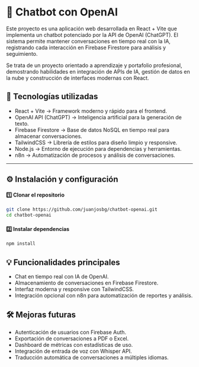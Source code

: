# 🤖 Chatbot con OpenAI
Este proyecto es una aplicación web desarrollada en React + Vite que implementa un chatbot potenciado por la API de OpenAI (ChatGPT).
El sistema permite mantener conversaciones en tiempo real con la IA, registrando cada interacción en Firebase Firestore para análisis y seguimiento.

Se trata de un proyecto orientado a aprendizaje y portafolio profesional, demostrando habilidades en integración de APIs de IA, gestión de datos en la nube y construcción de interfaces modernas con React.


## 🚀 Tecnologías utilizadas
- React + Vite → Framework moderno y rápido para el frontend.
- OpenAI API (ChatGPT) → Inteligencia artificial para la generación de texto.
- Firebase Firestore → Base de datos NoSQL en tiempo real para almacenar conversaciones.
- TailwindCSS → Librería de estilos para diseño limpio y responsive.
- Node.js → Entorno de ejecución para dependencias y herramientas.
- n8n → Automatización de procesos y análisis de conversaciones.

------
 
## ⚙️ Instalación y configuración
#### 1️⃣ Clonar el repositorio
```bash
git clone https://github.com/juanjosbg/chatbot-openai.git
cd chatbot-openai
```
#### 2️⃣ Instalar dependencias
```bash
npm install
```
## 💡 Funcionalidades principales
- Chat en tiempo real con IA de OpenAI.
- Almacenamiento de conversaciones en Firebase Firestore.
- Interfaz moderna y responsive con TailwindCSS.
- Integración opcional con n8n para automatización de reportes y análisis.

## 🛠️ Mejoras futuras
- Autenticación de usuarios con Firebase Auth.
- Exportación de conversaciones a PDF o Excel.
- Dashboard de métricas con estadísticas de uso.
- Integración de entrada de voz con Whisper API.
- Traducción automática de conversaciones a múltiples idiomas.